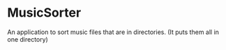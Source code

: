 MusicSorter
===========

An application to sort music files that are in directories. (It puts them all in one directory)
